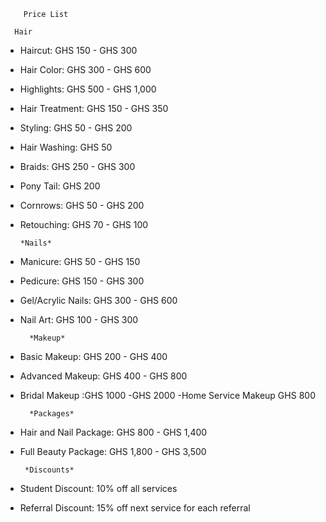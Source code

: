         Price List 

      Hair

- Haircut: GHS 150 - GHS 300
- Hair Color: GHS 300 - GHS 600
- Highlights: GHS 500 - GHS 1,000
- Hair Treatment: GHS 150 - GHS 350
- Styling: GHS 50 - GHS 200
- Hair Washing: GHS 50
- Braids: GHS 250 - GHS 300
- Pony Tail: GHS 200
- Cornrows: GHS 50 - GHS 200
- Retouching: GHS 70 - GHS 100

      *Nails*

- Manicure: GHS 50 - GHS 150
- Pedicure: GHS 150 - GHS 300
- Gel/Acrylic Nails: GHS 300 - GHS 600
- Nail Art: GHS 100 - GHS 300

        *Makeup*

- Basic Makeup: GHS 200 - GHS 400
- Advanced Makeup: GHS 400 - GHS 800
- ⁠Bridal Makeup :GHS 1000 -GHS 2000
-Home Service Makeup GHS 800

        *Packages*

- Hair and Nail Package: GHS 800 - GHS 1,400
- Full Beauty Package: GHS 1,800 - GHS 3,500

       *Discounts*

- Student Discount: 10% off all services
- Referral Discount: 15% off next service for each referral

<!---
Xor1348/Xor1348 is a ✨ special ✨ repository because its `README.md` (this file) appears on your GitHub profile.
You can click the Preview link to take a look at your changes.
--->
